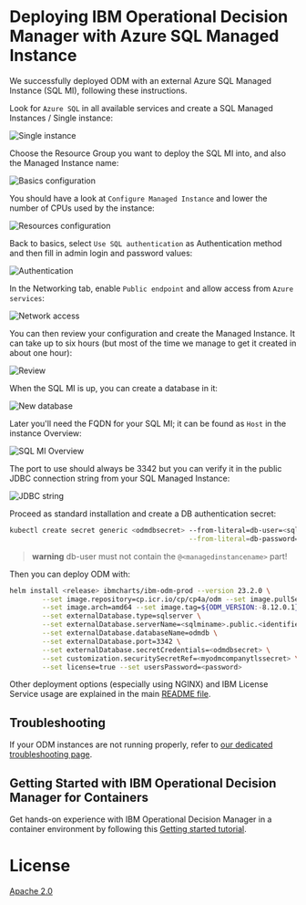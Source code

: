 # Deploying IBM Operational Decision Manager with Azure SQL Managed Instance

We successfully deployed ODM with an external Azure SQL Managed Instance (SQL MI), following these instructions.

Look for `Azure SQL` in all available services and create a SQL Managed Instances / Single instance:

![Single instance](images/sqlmi-select_offer.png)

Choose the Resource Group you want to deploy the SQL MI into, and also the Managed Instance name:

![Basics configuration](images/sqlmi-basics.png)

You should have a look at `Configure Managed Instance` and lower the number of CPUs used by the instance:

![Resources configuration](images/sqlmi-resources.png)

Back to basics, select `Use SQL authentication` as Authentication method and then fill in admin login and password values:

![Authentication](images/sqlmi-authentication.png)

In the Networking tab, enable `Public endpoint` and allow access from `Azure services`:

![Network access](images/sqlmi-network.png)

You can then review your configuration and create the Managed Instance. It can take up to six hours (but most of the time we manage to get it created in about one hour):

![Review](images/sqlmi-review.png)

When the SQL MI is up, you can create a database in it:

![New database](images/sqlmi-newdb.png)

Later you'll need the FQDN for your SQL MI; it can be found as `Host` in the instance Overview:

![SQL MI Overview](images/sqlmi-overview.png)

The port to use should always be 3342 but you can verify it in the public JDBC connection string from your SQL Managed Instance:

![JDBC string](images/sqlmi-jdbcstring.png)

Proceed as standard installation and create a DB authentication secret:

```bash
kubectl create secret generic <odmdbsecret> --from-literal=db-user=<sqlmiadmin> \
                                            --from-literal=db-password='<password>'
```

> **warning** db-user must not contain the `@<managedinstancename>` part!

Then you can deploy ODM with:

```bash
helm install <release> ibmcharts/ibm-odm-prod --version 23.2.0 \
        --set image.repository=cp.icr.io/cp/cp4a/odm --set image.pullSecrets=<registrysecret> \
        --set image.arch=amd64 --set image.tag=${ODM_VERSION:-8.12.0.1} --set service.type=LoadBalancer \
        --set externalDatabase.type=sqlserver \
        --set externalDatabase.serverName=<sqlminame>.public.<identifier>.database.windows.net \
        --set externalDatabase.databaseName=odmdb \
        --set externalDatabase.port=3342 \
        --set externalDatabase.secretCredentials=<odmdbsecret> \
        --set customization.securitySecretRef=<myodmcompanytlssecret> \
        --set license=true --set usersPassword=<password>
```

Other deployment options (especially using NGINX) and IBM License Service usage are explained in the main [README file](README.md).

## Troubleshooting

If your ODM instances are not running properly, refer to [our dedicated troubleshooting page](https://www.ibm.com/docs/en/odm/8.12.0?topic=8120-troubleshooting-support).

## Getting Started with IBM Operational Decision Manager for Containers

Get hands-on experience with IBM Operational Decision Manager in a container environment by following this [Getting started tutorial](https://github.com/DecisionsDev/odm-for-container-getting-started/blob/master/README.md).

# License

[Apache 2.0](/LICENSE)

